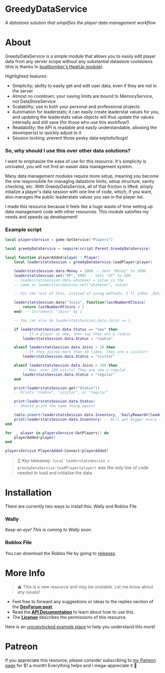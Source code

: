# GreedyDataService
*A datastore solution that simplifies the player data management workflow*

# About
GreedyDataService is a simple module that allows you to easily edit player data from any server scope without any substantial datastore cooldowns (this is thanks to [boatbomber's HeatUp module](https://github.com/boatbomber/HeatUp)).

Highlighted features:
* Simplicity; ability to easily get and edit user data, even if they are not in the server
* Almost no cooldown; your saving limits are bound to MemoryService, not DataStoreService
* Scalability; use in both your personal and professional projects
* Automation for leaderstats; it can easily create leaderstat values for you, and updating the leaderstats value objects will thus update the values internally and still save (for those who use this workflow!)
* Readability; the API is readable and easily understandable, allowing the developer(s) to quickly adjust to it
* Session locking; prevent those pesky data exploits/bugs!

### So, why should I use this over other data solutions?
I want to emphasize the ease of use for this resource. It's simplicity is unrivaled, you will not find an easier data management system.

Many data management modules require more setup, meaning *you* become the one responsibile for managing datastore limits, setup structure, sanity checking, etc. With GreedyDataService, all of that friction is lifted; simply intialize a player's data session with one line of code, which, if you want, also manages the public leaderstats values you see in the player list.

I made this resource because it feels like a huge waste of time setting up data management code with other resources. This module satisfies my needs and speeds up development!

### Example script
```lua
local playersService = game:GetService("Players")

local greedyDataService = require(script.Parent.GreedyDataService)

local function playerAdded(player : Player)
	local leaderstatsSession = greedyDataService:loadPlayer(player)

	leaderstatsSession.data.Money = 1000 -- Sets "Money" to 1000
	leaderstatsSession:set("XP", 500) -- Sets "XP" to 500
	-- leaderstatsSession.data.whatever = value is the
	-- same as leaderstatsSession:set("whatever", value)

	-- For the rest of this, instead of using methods, I'll index .data

	leaderstatsSession.data("Joins", function(lastNumberOfJoins)
		return lastNumberOfJoins + 1
	end) -- Increments "Joins" by 1

	-- You can also do leaderstatsSession.data.Joins += 1

	if leaderstatsSession.data.Status == "new" then
		-- If a player is new, then say they are a rookie
		leaderstatsSession.data.Status = "rookie"

	elseif leaderstatsSession.data.Joins > 10 then
		-- If they joined more than 10 times, they are a visitor!
		leaderstatsSession.data.Status = "visitor"

	elseif leaderstatsSession.data.Joins > 100 then
		-- Wow, over 100 visits! They are now a regular.
		leaderstatsSession.data.Status = "regular"
	end

	print(leaderstatsSession:get("Status"))
	-- Prints "rookie", "visitor", or "regular"

	print(leaderstatsSession.data.Status)
	-- Should print the same thing again!

	table.insert(leaderstatsSession.data.Inventory, `DailyReward#{leaderstatsSession.data.Joins}`) -- Add something to a table
	print(leaderstatsSession.data.Inventory) -- Will get bigger every time you join!
end

for _, player in playersService:GetPlayers() do
	playerAdded(player)
end

playersService.PlayerAdded:Connect(playerAdded)
```

> ☝️ Key takeaway: `local leaderstatsSession = greedyDataService:loadPlayer(player)` was the only line of code needed to load and initialize the data.

# Installation
There are currently two ways to install this: Wally and Roblox File

### Wally
*Keep an eye! This is coming to Wally soon.*

### Roblox File
You can download the Roblox file by going to [releases](https://github.com/MiaGobble/GreedyDataService/releases).

# More Info
> ⚠️ This is a new resource and may be unstable. Let me know about any issues!

* Feel free to forward any suggestions or ideas to the replies section of the **[DevForum post]()**.
* Read the **[API Documentation](API.md)** to learn about how to use this.
* The **[License](LICENSE)** describes the permissions of this resource.

Here is an [uncopylocked example place](https://www.roblox.com/games/15162188714/GreedyDataService-Example) to help you understand this more!

# Patreon
If you appreciate this resource, please consider subscribing to [my Patreon page](patreon.com/igottic) for $1 a month! Everything helps and I mega-appreciate it 💖